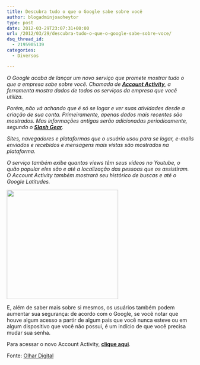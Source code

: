 ```yaml
---
title: Descubra tudo o que o Google sabe sobre você
author: blogadminjoaoheytor
type: post
date: 2012-03-29T23:07:31+00:00
url: /2012/03/29/descubra-tudo-o-que-o-google-sabe-sobre-voce/
dsq_thread_id:
  - 2195905139
categories:
  - Diversos

---
```

_O Google acaba de lançar um novo serviço que promete mostrar tudo o que a empresa sabe sobre você. Chamada de **<a href="https://www.google.com/settings/activity" target="_blank" class="broken_link">Account Activity</a>**, a ferramenta mostra dados de todos os serviços da empresa que você utiliza._

_Porém, não vá achando que é só se logar e ver suas atividades desde a criação de sua conta. Primeiramente, apenas dados mais recentes são mostrados. Mas informações antigas serão adicionadas periodicamente, segundo o **<a href="http://www.slashgear.com/google-account-activity-tells-you-all-they-know-29220593/?utm_source=feedburner&utm_medium=feed&utm_campaign=Feed%3A+slashgear+%28SlashGear%29&utm_content=Google+Reader" target="_blank">Slash Gear</a>**._

_Sites, navegadores e plataformas que o usuário usou para se logar, e-mails enviados e recebidos e mensagens mais vistas são mostrados na plataforma._

_O serviço também exibe quantos views têm seus vídeos no Youtube, o quão popular eles são e até a localização das pessoas que os assistiram. O Account Activity também mostrará seu histórico de buscas e até o Google Latitudes._

[<img loading="lazy" class="size-medium wp-image-471 aligncenter" title="20120329160032" src="/img/sites/4/2012/03/20120329160032-300x295.jpg" alt="" width="300" height="295" />][1]

E, além de saber mais sobre si mesmos, os usuários também podem aumentar sua segurança: de acordo com o Google, se você notar que houve algum acesso a partir de algum país que você nunca esteve ou em algum dispositivo que você não possui, é um indício de que você precisa mudar sua senha.

Para acessar o novo Account Activity, **<a href="https://www.google.com/settings/activity" target="_blank" class="broken_link">clique aqui</a>**.

Fonte: <a href="http://olhardigital.uol.com.br/produtos/digital_news/noticias/google-account-activity-conheca-tudo-o-que-a-empresa-sabe-sobre-voce" target="_blank">Olhar Digital</a>

 [1]: /img/sites/4/2012/03/20120329160032.jpg